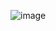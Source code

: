 ![image](https://user-images.githubusercontent.com/36649115/41627193-1b72423a-73d4-11e8-953a-2fc146802e66.png)
